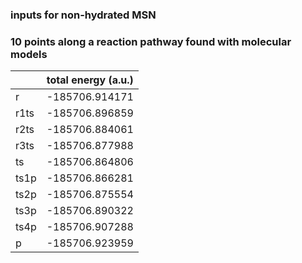 ### inputs for non-hydrated MSN
### 10 points along a reaction pathway found with molecular models

| |         total energy (a.u.) |
|---|----|
|r	|-185706.914171|
|r1ts	|-185706.896859|
|r2ts	|-185706.884061|
|r3ts	|-185706.877988|
|ts	|-185706.864806|
|ts1p	|-185706.866281|
|ts2p	|-185706.875554|
|ts3p	|-185706.890322|
|ts4p	|-185706.907288|
|p	|-185706.923959|
